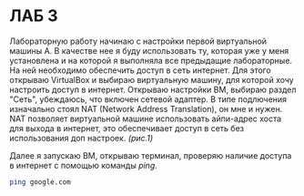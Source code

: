 # ЛАБ 3

Лабораторную работу начинаю с настройки первой виртуальной машины А. В качестве нее я буду использовать ту, которая уже у меня установлена и на которой я выполняла все предыдащие лабораторные. На ней необходимо обеспечить доступ в сеть интернет. Для этого открываю VirtualBox и выбираю виртуальную машину, для которой хочу настроить доступ в интернет. Открываю настройки ВМ, выбираю раздел "Сеть", убеждаюсь, что включен сетевой адаптер. В типе подлючения изначально стоял NAT (Network Address Translation), он мне и нужен. NAT позволяет виртуальной машине использовать айпи-адрес хоста для выхода в интернет, это обеспечивает доступ в сеть без использования доп настроек. *(рис.1)*

Далее я запускаю ВМ, открываю терминал, проверяю наличие доступа в интернет с помощью команды *ping*.
```bash
ping google.com
```
